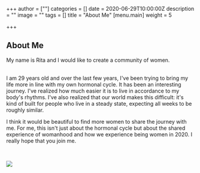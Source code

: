 +++
author = [""]
categories = []
date = 2020-06-29T10:00:00Z
description = ""
image = ""
tags = []
title = "About Me"
[menu.main]
weight = 5

+++
## About Me

My name is Rita and I would like to create a community of women.

<br> I am 29 years old and over the last few years, I've been trying to bring my life more in line with my own hormonal cycle. It has been an interesting journey. I've realized how much easier it is to live in accordance to my body's rhythms. I've also realized that our world makes this difficult: it's kind of built for people who live in a steady state, expecting all weeks to be roughly similar. <br>

I think it would be beautiful to find more women to share the journey with me. For me, this isn't just about the hormonal cycle but about the shared experience of womanhood and how we experience being women in 2020. I really hope that you join me.

<br>

![](/images/img_20200606_180533719-1.jpg)